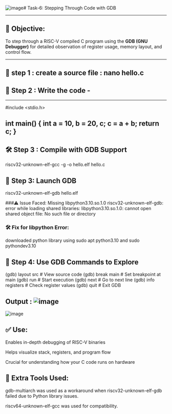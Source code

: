 ![image](https://github.com/user-attachments/assets/dfbb7df2-806a-4d2a-9998-2e28cdb541aa)# Task-6: Stepping Through Code with GDB

---

## 🎯 Objective:
To step through a RISC-V compiled C program using the **GDB (GNU Debugger)** for detailed observation of register usage, memory layout, and control flow.

---

## 📁 step 1 : create a source file : nano hello.c 

## 📁 Step 2 : Write the code -
---
#include <stdio.h>

int main() {
    int a = 10, b = 20, c;
    c = a + b;
    return c;
}
---

##  🛠️ Step 3 : Compile with GDB Support 
riscv32-unknown-elf-gcc -g -o hello.elf hello.c

## 🧪 Step 3: Launch GDB
riscv32-unknown-elf-gdb hello.elf

###⚠️ Issue Faced: Missing libpython3.10.so.1.0
riscv32-unknown-elf-gdb: error while loading shared libraries: libpython3.10.so.1.0: cannot open shared object file: No such file or directory

### 🛠️ Fix for libpython Error: 
downloaded python library using sudo apt python3.10 and sudo pythondev3.10 

## 🧭 Step 4: Use GDB Commands to Explore

(gdb) layout src       # View source code
(gdb) break main       # Set breakpoint at main
(gdb) run              # Start execution
(gdb) next             # Go to next line
(gdb) info registers   # Check register values
(gdb) quit             # Exit GDB



## Output : ![image](https://github.com/user-attachments/assets/dcecd229-e7c5-4d49-aeba-9dd0a375f264)

 ![image](https://github.com/user-attachments/assets/d975c10f-1b5f-43a6-96c3-736d213c2b9f)

 ## ✅ Use:
Enables in-depth debugging of RISC-V binaries

Helps visualize stack, registers, and program flow

Crucial for understanding how your C code runs on hardware

## 🧩 Extra Tools Used:
gdb-multiarch was used as a workaround when riscv32-unknown-elf-gdb failed due to Python library issues.

riscv64-unknown-elf-gcc was used for compatibility.
            

